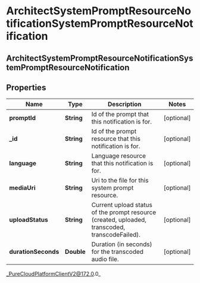 # ArchitectSystemPromptResourceNotificationSystemPromptResourceNotification

## ArchitectSystemPromptResourceNotificationSystemPromptResourceNotification

## Properties

|Name | Type | Description | Notes|
|------------ | ------------- | ------------- | -------------|
| **promptId** | **String** | Id of the prompt that this notification is for. | [optional] |
| **_id** | **String** | Id of the prompt resource that this notification is for. | [optional] |
| **language** | **String** | Language resource that this notification is for. | [optional] |
| **mediaUri** | **String** | Uri to the file for this system prompt resource. | [optional] |
| **uploadStatus** | **String** | Current upload status of the prompt resource (created, uploaded, transcoded, transcodeFailed). | [optional] |
| **durationSeconds** | **Double** | Duration (in seconds) for the transcoded audio file. | [optional] |



_PureCloudPlatformClientV2@172.0.0_
